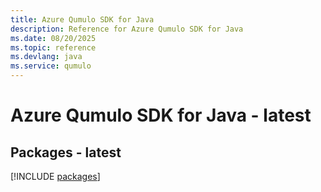 ```yaml
---
title: Azure Qumulo SDK for Java
description: Reference for Azure Qumulo SDK for Java
ms.date: 08/20/2025
ms.topic: reference
ms.devlang: java
ms.service: qumulo
---
```

# Azure Qumulo SDK for Java - latest
## Packages - latest
[!INCLUDE [packages](qumulo-index.md)]